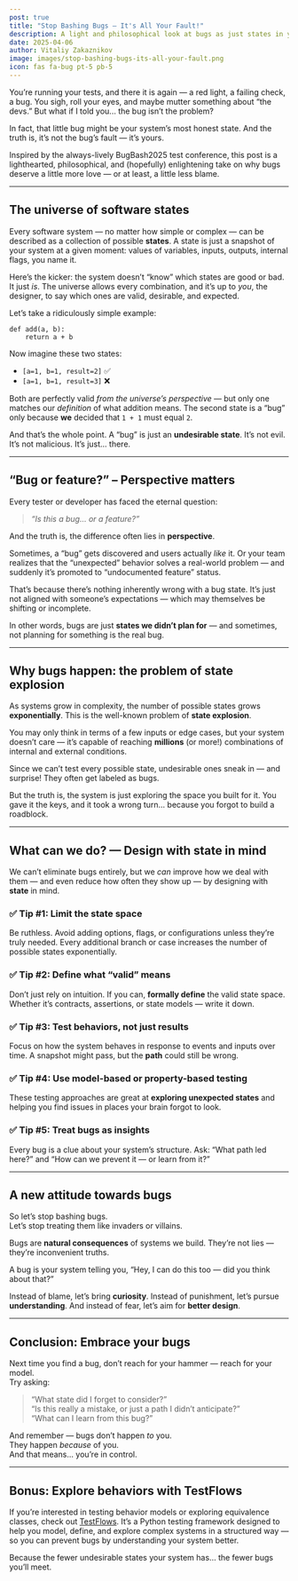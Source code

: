 ```yaml
---
post: true
title: "Stop Bashing Bugs – It's All Your Fault!"
description: A light and philosophical look at bugs as just states in your system. Inspired by BugBash 2025 test conference.
date: 2025-04-06
author: Vitaliy Zakaznikov
image: images/stop-bashing-bugs-its-all-your-fault.png
icon: fas fa-bug pt-5 pb-5
---
```



You’re running your tests, and there it is again — a red light, a failing check, a bug. You sigh, roll your eyes, and maybe mutter something about “the devs.” But what if I told you... the bug isn’t the problem?

In fact, that little bug might be your system’s most honest state. And the truth is, it’s not the bug’s fault — it’s yours.

Inspired by the always-lively BugBash2025 test conference, this post is a lighthearted, philosophical, and (hopefully) enlightening take on why bugs deserve a little more love — or at least, a little less blame.

---

## The universe of software states

Every software system — no matter how simple or complex — can be described as a collection of possible **states**. A state is just a snapshot of your system at a given moment: values of variables, inputs, outputs, internal flags, you name it.

Here’s the kicker: the system doesn’t “know” which states are good or bad. It just *is*. The universe allows every combination, and it’s up to *you*, the designer, to say which ones are valid, desirable, and expected.

Let’s take a ridiculously simple example:

    def add(a, b):
        return a + b

Now imagine these two states:

- `[a=1, b=1, result=2]` ✅  
- `[a=1, b=1, result=3]` ❌  

Both are perfectly valid *from the universe’s perspective* — but only one matches our *definition* of what addition means. The second state is a “bug” only because **we** decided that `1 + 1` must equal `2`.

And that’s the whole point. A “bug” is just an **undesirable state**. It’s not evil. It’s not malicious. It’s just... there.

---

## “Bug or feature?” – Perspective matters

Every tester or developer has faced the eternal question:  
> _“Is this a bug... or a feature?”_

And the truth is, the difference often lies in **perspective**.

Sometimes, a “bug” gets discovered and users actually *like* it. Or your team realizes that the “unexpected” behavior solves a real-world problem — and suddenly it’s promoted to “undocumented feature” status.

That’s because there’s nothing inherently wrong with a bug state. It’s just not aligned with someone’s expectations — which may themselves be shifting or incomplete.

In other words, bugs are just **states we didn’t plan for** — and sometimes, not planning for something is the real bug.

---

## Why bugs happen: the problem of state explosion

As systems grow in complexity, the number of possible states grows **exponentially**. This is the well-known problem of **state explosion**.

You may only think in terms of a few inputs or edge cases, but your system doesn’t care — it’s capable of reaching **millions** (or more!) combinations of internal and external conditions.

Since we can’t test every possible state, undesirable ones sneak in — and surprise! They often get labeled as bugs.

But the truth is, the system is just exploring the space you built for it. You gave it the keys, and it took a wrong turn... because you forgot to build a roadblock.

---

## What can we do? — Design with state in mind

We can’t eliminate bugs entirely, but we *can* improve how we deal with them — and even reduce how often they show up — by designing with **state** in mind.

### ✅ Tip #1: Limit the state space

Be ruthless. Avoid adding options, flags, or configurations unless they’re truly needed. Every additional branch or case increases the number of possible states exponentially.

### ✅ Tip #2: Define what “valid” means

Don’t just rely on intuition. If you can, **formally define** the valid state space. Whether it’s contracts, assertions, or state models — write it down.

### ✅ Tip #3: Test behaviors, not just results

Focus on how the system behaves in response to events and inputs over time. A snapshot might pass, but the **path** could still be wrong.

### ✅ Tip #4: Use model-based or property-based testing

These testing approaches are great at **exploring unexpected states** and helping you find issues in places your brain forgot to look.

### ✅ Tip #5: Treat bugs as insights

Every bug is a clue about your system’s structure. Ask: “What path led here?” and “How can we prevent it — or learn from it?”

---

## A new attitude towards bugs

So let’s stop bashing bugs.  
Let’s stop treating them like invaders or villains.

Bugs are **natural consequences** of systems we build. They’re not lies — they’re inconvenient truths.

A bug is your system telling you, “Hey, I can do this too — did you think about that?”

Instead of blame, let’s bring **curiosity**. Instead of punishment, let’s pursue **understanding**. And instead of fear, let’s aim for **better design**.

---

## Conclusion: Embrace your bugs

Next time you find a bug, don’t reach for your hammer — reach for your model.  
Try asking:

> “What state did I forget to consider?”  
> “Is this really a mistake, or just a path I didn’t anticipate?”  
> “What can I learn from this bug?”

And remember — bugs don’t happen *to* you.  
They happen *because* of you.  
And that means... you’re in control.

---

## Bonus: Explore behaviors with TestFlows

If you’re interested in testing behavior models or exploring equivalence classes, check out [TestFlows](https://testflows.com). It’s a Python testing framework designed to help you model, define, and explore complex systems in a structured way — so you can prevent bugs by understanding your system better.

Because the fewer undesirable states your system has... the fewer bugs you’ll meet.
